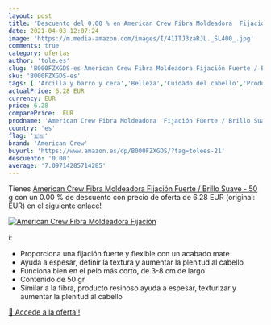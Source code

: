 ```yaml
---
layout: post
title: 'Descuento del 0.00 % en American Crew Fibra Moldeadora  Fijación'
date: 2021-04-03 12:07:24
image: 'https://m.media-amazon.com/images/I/41ITJ3zaRJL._SL400_.jpg'
comments: true
category: ofertas
author: 'tole.es'
slug: 'B000FZXGDS-es American Crew Fibra Moldeadora Fijación Fuerte / Brillo...'
sku: 'B000FZXGDS-es'
tags: [ 'Arcilla y barro y cera','Belleza','Cuidado del cabello','Productos de peinado','american','american crew','crew', ]
actualPrice: 6.28 EUR
currency: EUR
price: 6.28
comparePrice:  EUR
prodname: 'American Crew Fibra Moldeadora  Fijación Fuerte / Brillo Suave  - 50 g'
country: 'es'
flag: '🇪🇸'
brand: 'American Crew'
buyurl: 'https://www.amazon.es/dp/B000FZXGDS/?tag=tolees-21'
descuento: '0.00'
average: '7.09714285714285'
---
```


Tienes [American Crew Fibra Moldeadora  Fijación Fuerte / Brillo Suave  - 50 g](https://www.amazon.es/dp/B000FZXGDS/?tag=tolees-21) con un 0.00 % de descuento con precio de oferta de 6.28 EUR (original:  EUR) en el siguiente enlace!

[![American Crew Fibra Moldeadora  Fijación](https://m.media-amazon.com/images/I/41ITJ3zaRJL._SL400_.jpg)](https://www.amazon.es/dp/B000FZXGDS/?tag=tolees-21)

ℹ️:

- Proporciona una fijación fuerte y flexible con un acabado mate
- Ayuda a espesar, definir la textura y aumentar la plenitud al cabello
- Funciona bien en el pelo más corto, de 3-8 cm de largo
- Contenido de 50 gr
- Similar a la fibra, producto resinoso ayuda a espesar, texturizar y aumentar la plenitud al cabello

[🛒 Accede a la oferta!!](https://www.amazon.es/dp/B000FZXGDS/?tag=tolees-21)
